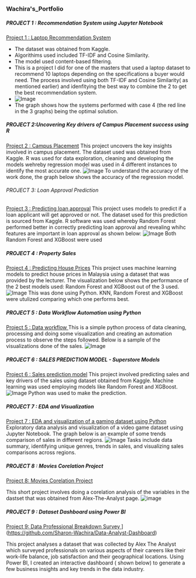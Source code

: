 ### Wachira's_Portfolio

##### PROJECT 1 : Recommendation System using Jupyter Notebook 
 [Project 1 : Laptop Recommendation System](https://github.com/Sharon-Wachira/Laptop-Recommendation-System)
 
* The dataset was obtained from Kaggle.
* Algorithims used included TF-IDF and Cosine Similarity.
* The model used content-based filtering.
* This is a project I did for one of the masters that used a laptop dataset to recommend 10 laptops depending on the specifications a buyer would need. The process involved using both TF-IDF and Cosine Similarity( as mentioned earlier) and idenfitying the best way to combine the 2 to get the best recommendation system.
* ![Image](https://github.com/user-attachments/assets/f6bb120e-29d3-4927-841d-5fb47d2c6bec)
* The graph shows how the systems performed with case 4 (the red line in the 3 graphs) being the optimal solution. 

#####  PROJECT 2:Uncovering Key drivers of Campus Placement success using R 
[Project 2 : Campus Placement](https://github.com/Sharon-Wachira/Campus-Placement-using-R)
This project uncovers the key insights involved in campus placement.
The dataset used was obtained from Kaggle. 
R was used for data exploration, cleaning and developing the models wehreby regression model was used in 4 different instances to identify the most accurate one. 
![Image](https://github.com/user-attachments/assets/d293f796-f6de-4c0d-b347-e9d7fddc6507)
To understand the accuracy of the work done, the graph below shows the accuracy of the regression model. 

######  PROJECT 3: Loan Approval Prediction
[Project 3 : Predicting loan approval](https://github.com/Sharon-Wachira/Predicting-Loan-Approval-using-R)
This project uses models to predict if a loan applicant will get approved or not. 
The dataset used for this prediction is sourced from Kaggle. 
R software was used whereby Random Forest performed better in correctly predicting loan approval and revealing whihc features are important in loan approval as shown below:
![Image](https://github.com/user-attachments/assets/0208ba4f-4d3e-4780-bb10-9cadf1617e95)
Both Random Forest and XGBoost were used

##### PROJECT 4 : Property Sales
[Project 4 : Predicting House Prices](https://github.com/Sharon-Wachira/Machine-Learning---Property-Sales)
This project uses machine learning models to predict house prices in Malaysia using a dataset that was provided by the lecturer. The visualization below shows the performance of the 2 best models used: Random Forest and XGBoost out of the 3 used. 
![Image](https://github.com/user-attachments/assets/afb41ee3-577e-414c-b79c-37736b8436eb)
This was done using Python. KNN, Random Forest and XGBoost were utulized comparing which one performs best. 

##### PROJECT 5 : Data Workflow Automation using Python
[Project 5 : Data workflow ](https://github.com/Sharon-Wachira/Data-workflow-automation-App-in-Python)
This is a simple python process of data cleaning, processing and doing some visualization and creating an automation process to observe the steps followed. Below is a sample of the visualizations done of the sales. 
![Image](https://github.com/user-attachments/assets/436b2def-69ef-42a7-8699-958e6593b662)


##### PROJECT 6 : SALES PREDICTION MODEL - Superstore Models
[ Project 6 : Sales prediction model](https://github.com/Sharon-Wachira/Sales-Prediction-Model-Machine-Learning/tree/main)
This project involved predicting sales and key drivers of the sales using dataset obtained from Kaggle. 
Machine learning was used employing models like Random Forest and XGBoost. 
![Image](https://github.com/user-attachments/assets/25c933a7-437d-43aa-a779-5b7fa0e2fae8)
Python was used to make the prediction. 

##### PROJECT 7 : EDA and Visualization 
[Project 7 : EDA and visualization of a gaming dataset using Python](https://github.com/Sharon-Wachira/EDA-and-Visualization-of-Gaming-Dataset)
Exploratory data analysis and visualization of a video game dataset using Jupyter Notebook. 
The graph below is an example of some trends comparison of sales in different regions. 
![Image](https://github.com/user-attachments/assets/f9c4150d-a815-48fe-9c5c-cea621c38931)
Tasks include data summary, identifying unique genres, trends in sales, and visualizing sales comparisons across regions.

##### PROJECT 8 : Movies Corelation Project
[Project 8: Movies Corelation Project](https://github.com/Sharon-Wachira/Movie-Correlation-Project)

This short project involves doing a corelation analysis of the variables in the dastset that was obtained from Alex-The-Analyst page.
![image](https://github.com/user-attachments/assets/fef24026-6b52-411c-9f72-743c1cfe41c6)

##### PROJECT 9 : Dataset Dashboard using Power BI 
[Project 9: Data Professional Breakdown Survey ]([https://github.com/Sharon-Wachira/Movie-Correlation-Project)](https://github.com/Sharon-Wachira/Data-Analyst-Dashboard)

This project analyses a dataset that was collected by Alex The Analyst which surveyed professionals on various aspects of their careers like their work-life balance, job satisfaction and their geographical locations. Using Power BI, I created an interactive dashboard ( shown below) to generate a few business insights and key trends in the data industry.






